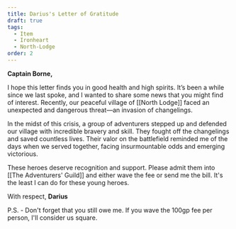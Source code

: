 ```yaml
---
title: Darius's Letter of Gratitude
draft: true
tags:
  - Item
  - Ironheart
  - North-Lodge
order: 2
---
```

**Captain Borne,**

I hope this letter finds you in good health and high spirits. It’s been a while since we last spoke, and I wanted to share some news that you might find of interest. Recently, our peaceful village of [[North Lodge]] faced an unexpected and dangerous threat—an invasion of changelings.

In the midst of this crisis, a group of adventurers stepped up and defended our village with incredible bravery and skill. They fought off the changelings and saved countless lives. Their valor on the battlefield reminded me of the days when we served together, facing insurmountable odds and emerging victorious.

These heroes deserve recognition and support. Please admit them into [[The Adventurers' Guild]] and either wave the fee or send me the bill. It's the least I can do for these young heroes. 

With respect,
**Darius**

P.S. - Don't forget that you still owe me. If you wave the 100gp fee per person, I'll consider us square. 